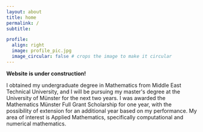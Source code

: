```yaml
---
layout: about
title: home
permalink: /
subtitle: 

profile:
  align: right
  image: profile_pic.jpg
  image_circular: false # crops the image to make it circular
---
```


**Website is under construction!**

I obtained my undergraduate degree in Mathematics from Middle East Technical University, and I will be pursuing my master's degree at the University of Münster for the next two years. I was awarded the Mathematics Münster Full Grant Scholarship for one year, with the possibility of extension for an additional year based on my performance. My area of interest is Applied Mathematics, specifically computational and numerical mathematics.

